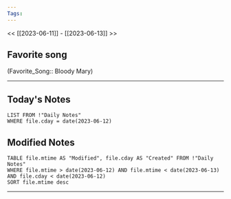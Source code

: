 ```yaml
---
Tags:
---
```

<< [[2023-06-11]] - [[2023-06-13]] >>
## Favorite song
(Favorite_Song:: Bloody Mary)

___
## Today's Notes
```dataview
LIST FROM !"Daily Notes"
WHERE file.cday = date(2023-06-12)
```
## Modified Notes
```dataview
TABLE file.mtime AS "Modified", file.cday AS "Created" FROM !"Daily Notes" 
WHERE file.mtime > date(2023-06-12) AND file.mtime < date(2023-06-13) AND file.cday < date(2023-06-12)
SORT file.mtime desc
```
___
